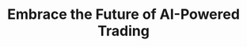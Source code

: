 ---
title: Embrace the Future of AI-Powered Trading
description: Ready to elevate your market game? Quantum AI is here to revolutionize your trading experience. Our advanced AI technology empowers you to make more intelligent and strategic decisions, unlocking the potential for substantial gains.

rating:
    text: Rated 4.8 stars&nbsp;by over&nbsp;
    users: 9,150 users

mentions:
    title: As seen on
    logoimage: ./unmeilleuravenir.com_files/Screenshot_1.png
    
showSignUpform: yes
---